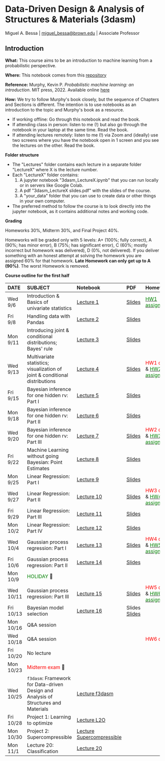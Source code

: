 # Data-Driven Design &amp; Analysis of Structures &amp; Materials (3dasm)

Miguel A. Bessa | miguel_bessa@brown.edu | Associate Professor

## Introduction

**What:** This course aims to be an introduction to machine learning from a probabilistic perspective.

**Where:** This notebook comes from this [repository](https://github.com/bessagroup/3dasm_course)

**Reference:** Murphy, Kevin P. *Probabilistic machine learning: an introduction*. MIT press, 2022. Available online [here](https://probml.github.io/pml-book/book1.html)

**How:** We try to follow Murphy's book closely, but the sequence of Chapters and Sections is different. The intention is to use notebooks as an introduction to the topic and Murphy's book as a resource.
* If working offline: Go through this notebook and read the book.
* If attending class in person: listen to me (!) but also go through the notebook in your laptop at the same time. Read the book.
* If attending lectures remotely: listen to me (!) via Zoom and (ideally) use two screens where you have the notebook open in 1 screen and you see the lectures on the other. Read the book.

**Folder structure**
* The "Lectures" folder contains each lecture in a separate folder "LectureX" where X is the lecture number.
* Each "LectureX" folder contains:
    1. A jupyter notebook "3dasm_LectureX.ipynb" that you can run locally or in servers like Google Colab.
    2. A pdf "3dasm_LectureX slides.pdf" with the slides of the course.
    4. A "your_data" folder that you can use to create data or other things in your own computer.
* The preferred method to follow the course is to look directly into the jupyter notebook, as it contains additional notes and working code.

**Grading**

Homeworks 30%, Midterm 30%, and Final Project 40%.

Homeworks will be graded only with 5 levels: A+ (100%; fully correct), A (90%; has minor error), B (75%; has significant error), C (60%; mostly incorrect but homework was delivered), D (0%, not delivered). If you deliver something with an honest attempt at solving the homework you are assigned 60% for that homework. **Late Homework can only get up to A (90%)**. The worst Homework is removed.

**Course outline for the first half**

| DATE | SUBJECT | Notebook | PDF | Homework |
| :-- | :-- | :-- | :-- | :-- |
| Wed 9/6  | Introduction & Basics of univariate statistics | [Lecture 1](Lectures/Lecture1/3dasm_Lecture1.ipynb) | [Slides](Lectures/Lecture1/3dasm_Lecture1_slides.pdf) | [<font color='green'>HW1 assigned</font>](Assignments/3dasm_Homework1.pdf) |
| Fri 9/8  | Handling data with Pandas | [Lecture 2](Lectures/Lecture2/3dasm_Lecture2.ipynb) | [Slides](Lectures/Lecture2/3dasm_Lecture2_slides.pdf) |  |
| Mon 9/11  | Introducing joint & conditional distributions; Bayes' rule | [Lecture 3](Lectures/Lecture3/3dasm_Lecture3.ipynb) | [Slides](Lectures/Lecture3/3dasm_Lecture3_slides.pdf) |  |
| Wed 9/13   | Multivariate statistics; visualization of joint & conditional distributions | [Lecture 4](Lectures/Lecture4/3dasm_Lecture4.ipynb) | [Slides](Lectures/Lecture4/3dasm_Lecture4_slides.pdf) | <font color='red'>HW1 due</font> & [<font color='green'>HW2 assigned</font>](Assignments/3dasm_Homework2.pdf) |
| Fri 9/15  | Bayesian inference for one hidden rv: Part I | [Lecture 5](Lectures/Lecture5/3dasm_Lecture5.ipynb) | [Slides](Lectures/Lecture5/3dasm_Lecture5_slides.pdf) |  |
| Mon 9/18  | Bayesian inference for one hidden rv: Part II | [Lecture 6](Lectures/Lecture6/3dasm_Lecture6.ipynb) | [Slides](Lectures/Lecture6/3dasm_Lecture6_slides.pdf) |  |
| Wed 9/20  | Bayesian inference for one hidden rv: Part III | [Lecture 7](Lectures/Lecture7/3dasm_Lecture7.ipynb) |  [Slides](Lectures/Lecture7/3dasm_Lecture7_slides.pdf) | <font color='red'>HW2 due</font> & [<font color='green'>HW3 assigned</font>](Assignments/3dasm_Homework3.pdf) |
| Fri 9/22  | Machine Learning without going Bayesian: Point Estimates | [Lecture 8](Lectures/Lecture8/3dasm_Lecture8.ipynb) | [Slides](Lectures/Lecture8/3dasm_Lecture8_slides.pdf) |  |
| Mon 9/25  | Linear Regression: Part I | [Lecture 9](Lectures/Lecture9/3dasm_Lecture9.ipynb) | [Slides](Lectures/Lecture9/3dasm_Lecture9_slides.pdf) |  |
| Wed 9/27  | Linear Regression: Part II | [Lecture 10](Lectures/Lecture10/3dasm_Lecture10.ipynb) | [Slides](Lectures/Lecture10/3dasm_Lecture10_slides.pdf) | <font color='red'>HW3 due</font> & [<font color='green'>HW4 assigned</font>](Assignments/3dasm_Homework4.pdf) |
| Fri 9/29  | Linear Regression: Part III | [Lecture 11](Lectures/Lecture11/3dasm_Lecture11.ipynb) | [Slides](Lectures/Lecture11/3dasm_Lecture11_slides.pdf) |  |
| Mon 10/2  | Linear Regression: Part IV | [Lecture 12](Lectures/Lecture12/3dasm_Lecture12.ipynb)  | [Slides](Lectures/Lecture12/3dasm_Lecture12_slides.pdf) |  |
| Wed 10/4  | Gaussian process regression: Part I | [Lecture 13](Lectures/Lecture13/3dasm_Lecture13.ipynb) | [Slides](Lectures/Lecture13/3dasm_Lecture13_slides.pdf) | <font color='red'>HW4 due</font> & [<font color='green'>HW5 assigned</font>](Assignments/3dasm_Homework5.pdf) |
| Fri 10/6  | Gaussian process regression: Part II | [Lecture 14](Lectures/Lecture14/3dasm_Lecture14.ipynb) | [Slides](Lectures/Lecture14/3dasm_Lecture14_slides.pdf) |  |
| Mon 10/9  | <font color='green'>HOLIDAY</font> 🥹 |  |  |  |
| Wed 10/11  | Gaussian process regression: Part III | [Lecture 15](Lectures/Lecture15/3dasm_Lecture15.ipynb) | [Slides](Lectures/Lecture15/3dasm_Lecture15_slides.pdf) | <font color='red'>HW5 due</font> & [<font color='green'>HW6 assigned</font>](Assignments/3dasm_Homework6.pdf) |
| Fri 10/13  | Bayesian model selection |  [Lecture 16](Lectures/Lecture16/3dasm_Lecture16.ipynb) | Slides [Slides](Lectures/Lecture16/3dasm_Lecture16_slides.pdf) |  |
| Mon 10/16  | Q&A session |  |  |  |
| Wed 10/18  | Q&A session |  |  | <font color='red'>HW6 due</font> |
| Fri 10/20  | No lecture  |  |  |  |
| Mon 10/23  | <font color='red'>Midterm exam</font> 🦾 |  |  |  |
| Wed 10/25  | `f3dasm`: Framework for Data-driven Design and Analysis of Structures and Materials |  [Lecture f3dasm](Lectures/Lecture_f3dasm/presentation.ipynb) |  |  |
| Fri 10/28  | Project 1: Learning to optimize |  [Lecture L2O](Lectures/Lecture_L2O_Project/presentation_l2o_project.ipynb) |  |  |
| Mon 10/30  | Project 2: Supercompressible | [Lecture Supercompressible](Lectures/Lecture_Supercompressible_Project/presentation.ipynb) |  |  |
| Mon 11/1  | Lecture 20: Classification | [Lecture 20](Lectures/Lecture20/3dasm_Lecture20.ipynb) |  |  |
